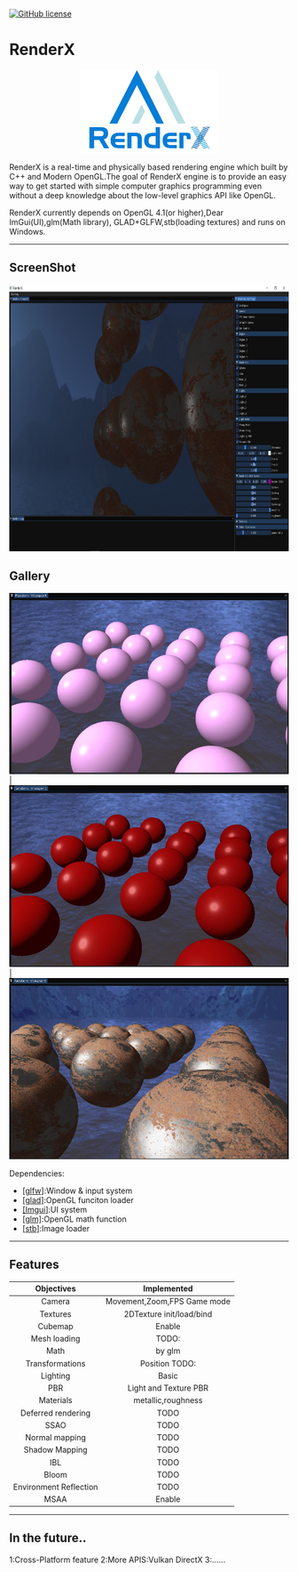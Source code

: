 [![GitHub license](https://img.shields.io/badge/license-MIT-blue.svg)](https://raw.githubusercontent.com/mortennobel/SimpleRenderEngine/master/LICENSE)
# RenderX

<div align=center><img src="https://github.com/project-William/RenderX/blob/master/Logo/Logo.png" width= "250" height="150"></div>

RenderX is a real-time and physically based rendering engine which built by C++ and Modern OpenGL.The goal of RenderX engine is to provide an easy way to get started with simple computer graphics programming even without a deep knowledge about the low-level graphics API like OpenGL.

RenderX currently depends on OpenGL 4.1(or higher),Dear ImGui(UI),glm(Math library), GLAD+GLFW,stb(loading textures) and runs on Windows.

----

## ScreenShot
<div align=center><img src="https://github.com/project-William/RenderX/blob/master/Gallery/ScreenShots.png" width= "800" height="480"></div>

## Gallery

![PhongModel](https://github.com/project-William/RenderX/blob/master/Gallery/PhongModel.jpg)|![LightingPBR](https://github.com/project-William/RenderX/blob/master/Gallery/LightingPBR.jpg)|![TexturePBR](https://github.com/project-William/RenderX/blob/master/Gallery/TexturePBR.jpg)



Dependencies:
 + [[glfw]](https://github.com/glfw/glfw):Window & input system
 + [[glad]](https://github.com/Dav1dde/glad):OpenGL funciton loader
 + [[Imgui]](https://github.com/ocornut/imgui):UI system
 + [[glm]](https://github.com/Groovounet/glm-deprecated):OpenGL math function
 + [[stb]](https://github.com/nothings/stb):Image loader

----

## Features
Objectives         |Implemented
:-----------------:|:---------------------:
Camera             |Movement,Zoom,FPS Game mode
Textures           |2DTexture init/load/bind
Cubemap            |Enable
Mesh loading       |TODO:
Math               |by glm
Transformations    |Position TODO:
Lighting           |Basic
PBR                |Light and Texture PBR
Materials          |metallic,roughness
Deferred rendering |TODO
SSAO               |TODO
Normal mapping     |TODO
Shadow Mapping     |TODO
IBL                |TODO
Bloom              |TODO
Environment Reflection |TODO
MSAA               |Enable

----
 ## In the future..
 1:Cross-Platform feature
 2:More APIS:Vulkan DirectX
 3:......

  
